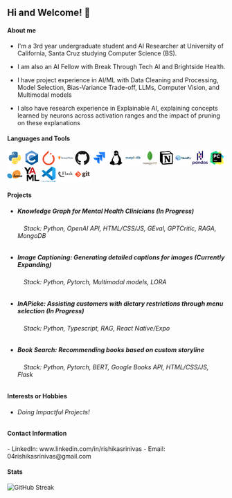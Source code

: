 ## Hi and Welcome! 👋


<h4>About me</h4>
<ul>
	
<li>I'm a 3rd year undergraduate student and AI Researcher at University of California, Santa Cruz studying Computer Science (BS). </li>
<p></p>
<li>I am also an AI Fellow with Break Through Tech AI and Brightside Health.</li>
<p></p>
<li>I have project experience in AI/ML with Data Cleaning and Processing, Model Selection, Bias-Variance Trade-off, LLMs, Computer Vision, and Multimodal models</li>
<p></p>
<li>I also have research experience in Explainable AI, explaining concepts learned by neurons across activation ranges and the impact of pruning on these explanations</li>
</ul>

<h4>Languages and Tools</h4>
<p align="left">
  <img src="https://github.com/devicons/devicon/blob/master/icons/python/python-original.svg" width="35" title="hover text">
  <img src="https://github.com/devicons/devicon/blob/master/icons/c/c-original.svg" width="35" alt="accessibility text">
  <img src="https://github.com/devicons/devicon/blob/master/icons/pytorch/pytorch-original.svg" width="35" alt="accessibility text">
  <img src="https://github.com/devicons/devicon/blob/master/icons/tensorflow/tensorflow-original-wordmark.svg" width="35" alt="accessibility text">
  <img src="https://github.com/devicons/devicon/blob/master/icons/github/github-original.svg" width="35" alt="accessibility text">
  <img src="https://github.com/devicons/devicon/blob/master/icons/jira/jira-original.svg" width="35" alt="accessibility text">
  <img src="https://github.com/devicons/devicon/blob/master/icons/linux/linux-plain.svg" width="35" alt="accessibility text">

  <img src="https://github.com/devicons/devicon/blob/master/icons/matplotlib/matplotlib-original-wordmark.svg" width="35" alt="accessibility text">
  <img src="https://github.com/devicons/devicon/blob/master/icons/mongodb/mongodb-original-wordmark.svg" width="35" alt="accessibility text">
  <img src="https://github.com/devicons/devicon/blob/master/icons/notion/notion-original.svg" width="35" alt="accessibility text">
  <img src="https://github.com/devicons/devicon/blob/master/icons/numpy/numpy-original-wordmark.svg" width="35" alt="accessibility text">
  <img src="https://github.com/devicons/devicon/blob/master/icons/pandas/pandas-original-wordmark.svg" width="35" alt="accessibility text">
  <img src="https://github.com/devicons/devicon/blob/master/icons/pycharm/pycharm-original.svg" width="35" alt="accessibility text">
  <img src="https://github.com/devicons/devicon/blob/master/icons/scikitlearn/scikitlearn-original.svg" width="35" alt="accessibility text">
  <img src="https://github.com/devicons/devicon/blob/master/icons/yaml/yaml-original.svg" width="35" alt="accessibility text">
  <img src="https://github.com/devicons/devicon/blob/master/icons/vscode/vscode-original-wordmark.svg" width="35" alt="accessibility text">

  <img src="https://github.com/devicons/devicon/blob/master/icons/flask/flask-original-wordmark.svg" width="35" alt="accessibility text">

  <img src="https://github.com/devicons/devicon/blob/master/icons/git/git-original-wordmark.svg" width="35" alt="accessibility text">

<h4>Projects</h4>
<ul>
<li><h5>Knowledge Graph for Mental Health Clinicians (In Progress)</h5></li>
<h6>&emsp;Stack: Python, OpenAI API, HTML/CSS/JS, GEval, GPTCritic, RAGA, MongoDB</h6>

<li><h5>Image Captioning: Generating detailed captions for images (Currently Expanding)</h5></li>
<h6>&emsp;Stack: Python, Pytorch, Multimodal models, LORA</h6>
  
<li><h5>InAPicke: Assisting customers with dietary restrictions through menu selection (In Progress)</h5></li>
<h6>&emsp;Stack: Python, Typescript, RAG, React Native/Expo</h6>

  
<li><h5>Book Search: Recommending books based on custom storyline</h5></li>
<h6>&emsp;Stack: Python, Pytorch, BERT, Google Books API, HTML/CSS/JS, Flask </h6>
</ul>
  

<h4>Interests or Hobbies</h4>
<ul><li><h6>Doing Impactful Projects!</h6></li></ul>

<h4>Contact Information</h4>
- LinkedIn: www.linkedin.com/in/rishikasrinivas
- Email: 04rishikasrinivas@gmail.com

<h4>Stats</h4>

![GitHub Streak](https://streak-stats.demolab.com?user=rishikasrinivas)

